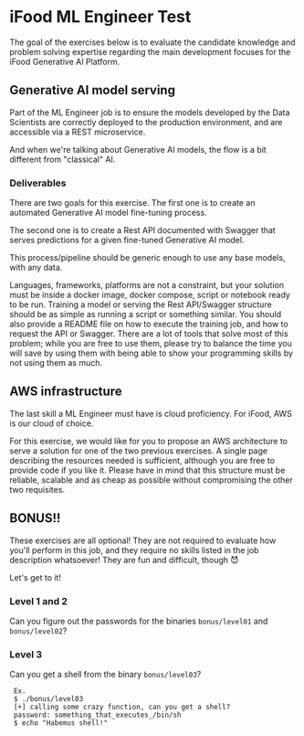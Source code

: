 # iFood ML Engineer Test

The goal of the exercises below is to evaluate the candidate knowledge and problem solving expertise regarding the main development focuses for the iFood Generative AI Platform.


## Generative AI model serving

Part of the ML Engineer job is to ensure the models developed by the Data Scientists are correctly deployed to the production environment, and are accessible via a REST microservice.

And when we're talking about Generative AI models, the flow is a bit different from "classical" AI.

### Deliverables

There are two goals for this exercise. The first one is to create an automated Generative AI model fine-tuning process.

The second one is to create a Rest API documented with Swagger that serves predictions for a given fine-tuned Generative AI model.

This process/pipeline should be generic enough to use any base models, with any data.

Languages, frameworks, platforms are not a constraint, but your solution must be inside a docker image, docker compose, script or notebook ready to be run. Training a model or serving the Rest API/Swagger structure should be as simple as running a script or something similar. You should also provide a README file on how to execute the training job, and how to request the API or Swagger. There are a lot of tools that solve most of this problem; while you are free to use them, please try to balance the time you will save by using them with being able to show your programming skills by not using them as much.

## AWS infrastructure

The last skill a ML Engineer must have is cloud proficiency. For iFood, AWS is our cloud of choice.

For this exercise, we would like for you to propose an AWS architecture to serve a solution for one of the two previous exercises. A single page describing the resources needed is sufficient, although you are free to provide code if you like it. Please have in mind that this structure must be reliable, scalable and as cheap as possible without compromising the other two requisites.

## BONUS!!

These exercises are all optional! They are not required to evaluate how you'll perform in this job, and they require no skills listed in the job description whatsoever! They are fun and difficult, though 😈

Let's get to it!

### Level 1 and 2

Can you figure out the passwords for the binaries `bonus/level01` and `bonus/level02`?

### Level 3

Can you get a shell from the binary `bonus/level03`?

```
 Ex.
 $ ./bonus/level03
 [+] calling some crazy function, can you get a shell?
 password: something_that_executes_/bin/sh
 $ echo "Habemus shell!"
```
